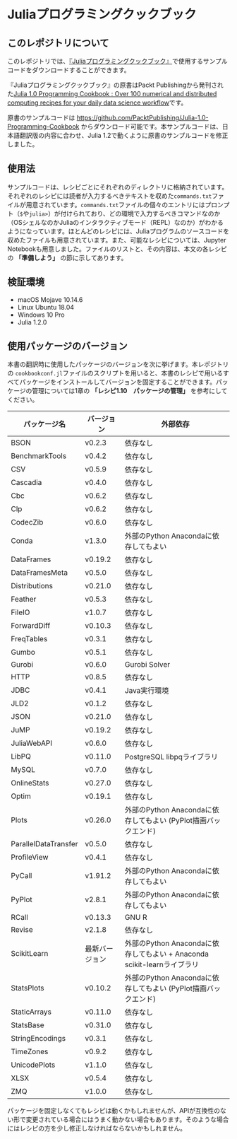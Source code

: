 # Juliaプログラミングクックブック

## このレポジトリについて

このレポジトリでは、[『Juliaプログラミングクックブック』](https://www.oreilly.co.jp/books/9784873118895/)で使用するサンプルコードをダウンロードすることができます。

『Juliaプログラミングクックブック』の原書はPackt Publishingから発刊された[Julia 1.0 Programming Cookbook : Over 100 numerical and distributed computing recipes for your daily data science workflow](https://www.packtpub.com/application-development/julia-10-programming-cookbook)です。

原書のサンプルコードは
https://github.com/PacktPublishing/Julia-1.0-Programming-Cookbook
からダウンロード可能です。本サンプルコードは、日本語翻訳版の内容に合わせ、Julia 1.2で動くように原書のサンプルコードを修正しました。

## 使用法

サンプルコードは、レシピごとにそれぞれのディレクトリに格納されています。それぞれのレシピには読者が入力するべきテキストを収めた`commands.txt`ファイルが用意されています。`commands.txt`ファイルの個々のエントリにはプロンプト（`$`や`julia>`）が付けられており、どの環境で入力するべきコマンドなのか（OSシェルなのかJuliaのインタラクティブモード（REPL）なのか）がわかるようになっています。ほとんどのレシピには、Juliaプログラムのソースコードを収めたファイルも用意されています。また、可能なレシピについては、Jupyter Notebookも用意しました。ファイルのリストと、その内容は、本文の各レシピの **「準備しよう」** の節に示してあります。


## 検証環境

* macOS Mojave 10.14.6
* Linux Ubuntu 18.04
* Windows 10 Pro
* Julia 1.2.0

## 使用パッケージのバージョン

本書の翻訳時に使用したパッケージのバージョンを次に挙げます。本レポジトリの
`cookbookconf.jl`ファイルのスクリプトを用いると、本書のレシピで用いるすべてパッケージをインストールしてバージョンを固定することができます。パッケージの管理については1章の **「レシピ1.10　パッケージの管理」** を参考にしてください。


| パッケージ名|バージョン|外部依存
| -------- | --------| ----------------------------|
| BSON | v0.2.3  | 依存なし |
| BenchmarkTools |v0.4.2  | 依存なし |
| CSV | v0.5.9 | 依存なし |
| Cascadia |v0.4.0   | 依存なし |
| Cbc | v0.6.2 | 依存なし |
| Clp |v0.6.2 | 依存なし |
| CodecZib | v0.6.0 | 依存なし |
| Conda | v1.3.0 | 外部のPython Anacondaに依存してもよい |
| DataFrames | v0.19.2 | 依存なし |
| DataFramesMeta | v0.5.0 | 依存なし |
| Distributions | v0.21.0 | 依存なし |
| Feather | v0.5.3 | 依存なし |
| FileIO | v1.0.7 | 依存なし |
| ForwardDiff |v0.10.3  | 依存なし |
| FreqTables |v0.3.1  | 依存なし |
| Gumbo | v0.5.1 | 依存なし |
| Gurobi | v0.6.0 | Gurobi Solver |
| HTTP | v0.8.5 | 依存なし |
| JDBC | v0.4.1 | Java実行環境 |
| JLD2 | v0.1.2 | 依存なし |
| JSON |v0.21.0  | 依存なし |
| JuMP | v0.19.2 | 依存なし |
| JuliaWebAPI |v0.6.0  | 依存なし |
| LibPQ |v0.11.0  | PostgreSQL libpqライブラリ |
| MySQL | v0.7.0 | 依存なし |
| OnlineStats |v0.27.0  | 依存なし |
| Optim | v0.19.1 | 依存なし |
| Plots | v0.26.0 | 外部のPython Anacondaに依存してもよい (PyPlot描画バックエンド) |
| ParallelDataTransfer | v0.5.0 | 依存なし |
| ProfileView | v0.4.1 | 依存なし |
| PyCall | v1.91.2 | 外部のPython Anacondaに依存してもよい |
| PyPlot | v2.8.1 | 外部のPython Anacondaに依存してもよい |
| RCall | v0.13.3 | GNU R |
| Revise |v2.1.8  | 依存なし |
| ScikitLearn | 最新バージョン | 外部のPython Anacondaに依存してもよい + Anaconda scikit-learnライブラリ |
| StatsPlots |v0.10.2  | 外部のPython Anacondaに依存してもよい (PyPlot描画バックエンド) |
| StaticArrays |v0.11.0  | 依存なし |
| StatsBase | v0.31.0 | 依存なし |
| StringEncodings |v0.3.1  | 依存なし |
| TimeZones | v0.9.2 | 依存なし |
| UnicodePlots |v1.1.0  | 依存なし |
| XLSX | v0.5.4 | 依存なし |
| ZMQ | v1.0.0 | 依存なし |




パッケージを固定しなくてもレシピは動くかもしれませんが、APIが互換性のない形で変更されている場合にはうまく動かない場合もあります。そのような場合にはレシピの方を少し修正しなければならないかもしれません。
